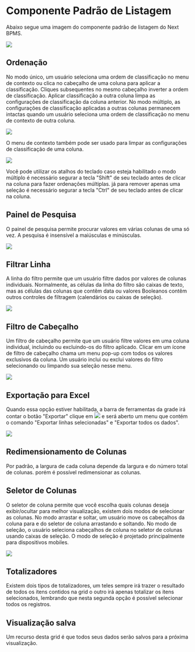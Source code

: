 # Componente Padrão de Listagem

Abaixo segue uma imagem do componente padrão de listagem do Next BPMS.

![]([PATH_IMG]/listagem_datagrid.png)

## Ordenação
No modo único, um usuário seleciona uma ordem de classificação no menu de contexto ou clica no cabeçalho de uma coluna para aplicar a classificação. Cliques subsequentes no mesmo cabeçalho inverter a ordem de classificação. Aplicar classificação a outra coluna limpa as configurações de classificação da coluna anterior. No modo múltiplo, as configurações de classificação aplicadas a outras colunas permanecem intactas quando um usuário seleciona uma ordem de classificação no menu de contexto de outra coluna.

![]([PATH_IMG]/sorting_sorted_columns.png)


O menu de contexto também pode ser usado para limpar as configurações de classificação de uma coluna.

![]([PATH_IMG]/sorting_context_menu.png)

Você pode utilizar os atalhos do teclado caso esteja habilitado o modo múltiplo é necessário segurar a tecla "Shift" de seu teclado antes de clicar na coluna para fazer ordenações múltiplas. já para remover apenas uma seleção é necessário segurar a tecla "Ctrl" de seu teclado antes de clicar na coluna.

## Painel de Pesquisa
O painel de pesquisa permite procurar valores em várias colunas de uma só vez. A pesquisa é insensível a maiúsculas e minúsculas.

![]([PATH_IMG]/search_panel.png)

## Filtrar Linha
A linha do filtro permite que um usuário filtre dados por valores de colunas individuais. Normalmente, as células da linha do filtro são caixas de texto, mas as células das colunas que contêm data ou valores Booleanos contêm outros controles de filtragem (calendários ou caixas de seleção).

![]([PATH_IMG]/filter_row.png)

## Filtro de Cabeçalho
Um filtro de cabeçalho permite que um usuário filtre valores em uma coluna individual, incluindo ou excluindo-os do filtro aplicado. Clicar em um ícone de filtro de cabeçalho chama um menu pop-up com todos os valores exclusivos da coluna. Um usuário inclui ou exclui valores do filtro selecionando ou limpando sua seleção nesse menu.

![]([PATH_IMG]/header_filter.png)

## Exportação para Excel
Quando essa opção estiver habilitada, a barra de ferramentas da grade irá contar o botão "Exportar" clique em ![]([PATH_IMG]/toolbar_export.png) e será aberto um menu que contém o comando "Exportar linhas selecionadas" e "Exportar todos os dados".

![]([PATH_IMG]/Export_SelectedRows.png)

## Redimensionamento de Colunas
Por padrão, a largura de cada coluna depende da largura e do número total de colunas. porém é possível redimensionar as colunas.

## Seletor de Colunas
O seletor de coluna permite que você escolha quais colunas deseja exibir/ocultar para melhor visualização, existem dois modos de selecionar as colunas. No modo arrastar e soltar, um usuário move os cabeçalhos da coluna para e do seletor de coluna arrastando e soltando. No modo de seleção, o usuário seleciona cabeçalhos de coluna no seletor de colunas usando caixas de seleção. O modo de seleção é projetado principalmente para dispositivos mobiles.

![]([PATH_IMG]/column_chooser.png)

## Totalizadores
Existem dois tipos de totalizadores, um teles sempre irá trazer o resultado de todos os itens contidos na grid o outro irá apenas totalizar os itens selecionados, lembrando que nesta segunda opção é possível selecionar todos os registros.

## Visualização salva
Um recurso desta grid é que todos seus dados serão salvos para a próxima visualização.